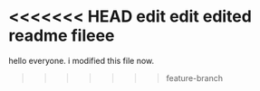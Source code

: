 <<<<<<< HEAD
edit edit edited readme fileee
=======
hello everyone. i modified this file now.
>>>>>>> feature-branch
